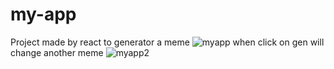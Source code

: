 # my-app
Project made by react to generator a meme
![myapp](https://user-images.githubusercontent.com/97711636/156864457-940e0ec3-94c8-4fb7-8eb4-75d1259a7015.jpg)
when click on gen will change another meme
![myapp2](https://user-images.githubusercontent.com/97711636/156864501-3813a2c3-17bc-477b-9691-18a44859d760.jpg)
